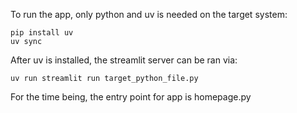 To run the app, only python and uv is needed on the target system:
```
pip install uv
uv sync
```

After uv is installed, the streamlit server can be ran via:
```
uv run streamlit run target_python_file.py
```

For the time being, the entry point for app is homepage.py
